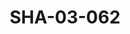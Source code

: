 ---
pid: SHA-03-062
title: SHA-03-062
language: en
collection: Sharhabil Ahmed
original_label: 
rights: Sharhabil Ahmed
location_of_original: Sharhabil Ahmed
photographer_or_studio: 
scanned_from: photograph 10.1 by 15.1
_date: '1993'
location: Khartoum
description: Ali Yagoub Adam Khalil Kamil Hussain performing
additional_notes: 
permission_display: 'yes'
on_server: 'no'
on_website: 'no'
permalink: /archive/en/sha-03-062.html
layout: photo-page
---